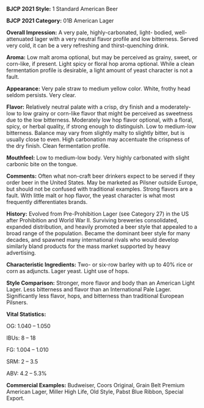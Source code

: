 <b>BJCP 2021 Style:</b> 1 Standard American Beer

<b>BJCP 2021 Category:</b> 01B American Lager

<b>Overall Impression:</b> A very pale, highly-carbonated, light-
bodied, well-attenuated lager with a very neutral flavor profile
and low bitterness. Served very cold, it can be a very refreshing
and thirst-quenching drink.

<b>Aroma:</b> Low malt aroma optional, but may be perceived as
grainy, sweet, or corn-like, if present. Light spicy or floral hop
aroma optional. While a clean fermentation profile is desirable,
a light amount of yeast character is not a fault.

<b>Appearance:</b> Very pale straw to medium yellow color. White,
frothy head seldom persists. Very clear.

<b>Flavor:</b> Relatively neutral palate with a crisp, dry finish and a
moderately-low to low grainy or corn-like flavor that might be
perceived as sweetness due to the low bitterness. Moderately
low hop flavor optional, with a floral, spicy, or herbal quality, if
strong enough to distinguish. Low to medium-low bitterness.
Balance may vary from slightly malty to slightly bitter, but is
usually close to even. High carbonation may accentuate the
crispness of the dry finish. Clean fermentation profile.

<b>Mouthfeel:</b> Low to medium-low body. Very highly carbonated
with slight carbonic bite on the tongue.

<b>Comments:</b> Often what non-craft beer drinkers expect to be
served if they order beer in the United States. May be marketed
as Pilsner outside Europe, but should not be confused with
traditional examples. Strong flavors are a fault. With little malt
or hop flavor, the yeast character is what most frequently
differentiates brands.

<b>History:</b> Evolved from Pre-Prohibition Lager (see Category
27) in the US after Prohibition and World War II. Surviving
breweries consolidated, expanded distribution, and heavily
promoted a beer style that appealed to a broad range of the
population. Became the dominant beer style for many decades,
and spawned many international rivals who would develop
similarly bland products for the mass market supported by
heavy advertising.

<b>Characteristic Ingredients:</b> Two- or six-row barley with up
to 40% rice or corn as adjuncts. Lager yeast. Light use of hops.

<b>Style Comparison:</b> Stronger, more flavor and body than an
American Light Lager. Less bitterness and flavor than an
International Pale Lager. Significantly less flavor, hops, and
bitterness than traditional European Pilsners.

<b>Vital Statistics:</b>

OG: 1.040 – 1.050

IBUs: 8 – 18

FG: 1.004 – 1.010

SRM: 2 – 3.5

ABV: 4.2 – 5.3%

<b>Commercial Examples:</b> Budweiser, Coors Original, Grain
Belt Premium American Lager, Miller High Life, Old Style,
Pabst Blue Ribbon, Special Export.
